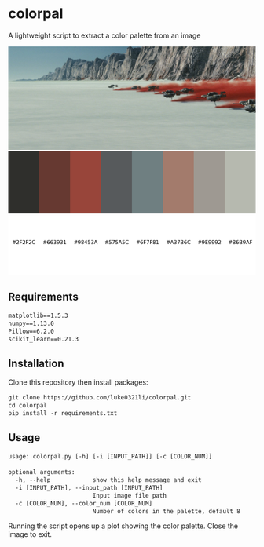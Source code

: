 # colorpal
A lightweight script to extract a color palette from an image

<img src="test-images/crait2.jpg" width="750">
<img src="test-images/figure_1.png" width="750">

## Requirements
```
matplotlib==1.5.3
numpy==1.13.0
Pillow==6.2.0
scikit_learn==0.21.3
```

## Installation
Clone this repository then install packages:
```
git clone https://github.com/luke0321li/colorpal.git
cd colorpal
pip install -r requirements.txt
```

## Usage
```
usage: colorpal.py [-h] [-i [INPUT_PATH]] [-c [COLOR_NUM]]

optional arguments:
  -h, --help            show this help message and exit
  -i [INPUT_PATH], --input_path [INPUT_PATH]
                        Input image file path
  -c [COLOR_NUM], --color_num [COLOR_NUM]
                        Number of colors in the palette, default 8
```
Running the script opens up a plot showing the color palette. Close the image to exit.